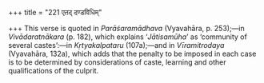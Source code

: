 +++
title = "221 एतद् दण्डविधिम्"

+++
This verse is quoted in *Parāśaramādhava* (Vyavahāra, p. 253);—in
*Vivādaratnākara* (p. 182), which explains ‘*Jātisamūha*’ as ‘community
of several castes’:—in *Kṛtyakalpataru* (107a);—and in *Vīramitrodaya*
(Vyavahāra, 132a), which adds that the penalty to be imposed in each
case is to be determined by considerations of caste, learning and other
qualifications of the culprit.


